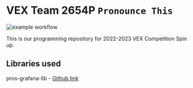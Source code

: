 # VEX Team 2654P `Pronounce This`

![example workflow](https://github.com/ad101-lab/pronounce-this/actions/workflows/c-cpp.yml/badge.svg)

This is our programming repository for 2022-2023 VEX Competition Spin up.  

## Libraries used

pros-grafana-lib - [Github link](https://github.com/BWHS-Robotics/pros-grafana-cli)
